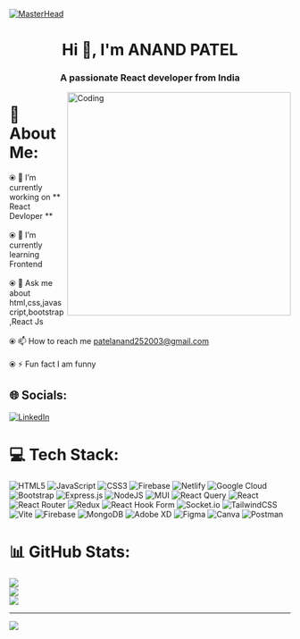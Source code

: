 [![MasterHead](https://res.cloudinary.com/practicaldev/image/fetch/s--ECX3QphS--/c_limit%2Cf_auto%2Cfl_progressive%2Cq_auto%2Cw_880/https://cdn-images-1.medium.com/max/2000/0%2AzKcKlO3LuHbEBD2e.jpg)](https://github.com/anand25an)
<h1 align="center">Hi 👋, I'm ANAND PATEL</h1>
<h3 align="center">A passionate React developer from India</h3>
<img align="right" alt="Coding" width="400" src="https://res.cloudinary.com/practicaldev/image/fetch/s--ECX3QphS--/c_limit%2Cf_auto%2Cfl_progressive%2Cq_auto%2Cw_880/https://cdn-images-1.medium.com/max/2000/0%2AzKcKlO3LuHbEBD2e.jpg" />

# 💫 About Me:
⦿ 🔭 I’m currently working on ** React Devloper **<br><br>⦿ 🌱 I’m currently learning Frontend<br><br>⦿ 💬 Ask me about html,css,javascript,bootstrap,React Js<br><br>⦿ 📫 How to reach me patelanand252003@gmail.com<br><br>⦿ ⚡ Fun fact I am funny


## 🌐 Socials:
[![LinkedIn](https://img.shields.io/badge/LinkedIn-%230077B5.svg?logo=linkedin&logoColor=white)](https://linkedin.com/in/www.linkedin.com/in/patel-anand-a39334280) 

# 💻 Tech Stack:
![HTML5](https://img.shields.io/badge/html5-%23E34F26.svg?style=plastic&logo=html5&logoColor=white) ![JavaScript](https://img.shields.io/badge/javascript-%23323330.svg?style=plastic&logo=javascript&logoColor=%23F7DF1E) ![CSS3](https://img.shields.io/badge/css3-%231572B6.svg?style=plastic&logo=css3&logoColor=white) ![Firebase](https://img.shields.io/badge/firebase-%23039BE5.svg?style=plastic&logo=firebase) ![Netlify](https://img.shields.io/badge/netlify-%23000000.svg?style=plastic&logo=netlify&logoColor=#00C7B7) ![Google Cloud](https://img.shields.io/badge/GoogleCloud-%234285F4.svg?style=plastic&logo=google-cloud&logoColor=white) ![Bootstrap](https://img.shields.io/badge/bootstrap-%238511FA.svg?style=plastic&logo=bootstrap&logoColor=white) ![Express.js](https://img.shields.io/badge/express.js-%23404d59.svg?style=plastic&logo=express&logoColor=%2361DAFB) ![NodeJS](https://img.shields.io/badge/node.js-6DA55F?style=plastic&logo=node.js&logoColor=white) ![MUI](https://img.shields.io/badge/MUI-%230081CB.svg?style=plastic&logo=mui&logoColor=white) ![React Query](https://img.shields.io/badge/-React%20Query-FF4154?style=plastic&logo=react%20query&logoColor=white) ![React](https://img.shields.io/badge/react-%2320232a.svg?style=plastic&logo=react&logoColor=%2361DAFB) ![React Router](https://img.shields.io/badge/React_Router-CA4245?style=plastic&logo=react-router&logoColor=white) ![Redux](https://img.shields.io/badge/redux-%23593d88.svg?style=plastic&logo=redux&logoColor=white) ![React Hook Form](https://img.shields.io/badge/React%20Hook%20Form-%23EC5990.svg?style=plastic&logo=reacthookform&logoColor=white) ![Socket.io](https://img.shields.io/badge/Socket.io-black?style=plastic&logo=socket.io&badgeColor=010101) ![TailwindCSS](https://img.shields.io/badge/tailwindcss-%2338B2AC.svg?style=plastic&logo=tailwind-css&logoColor=white) ![Vite](https://img.shields.io/badge/vite-%23646CFF.svg?style=plastic&logo=vite&logoColor=white) ![Firebase](https://img.shields.io/badge/firebase-a08021?style=plastic&logo=firebase&logoColor=ffcd34) ![MongoDB](https://img.shields.io/badge/MongoDB-%234ea94b.svg?style=plastic&logo=mongodb&logoColor=white) ![Adobe XD](https://img.shields.io/badge/Adobe%20XD-470137?style=plastic&logo=Adobe%20XD&logoColor=#FF61F6) ![Figma](https://img.shields.io/badge/figma-%23F24E1E.svg?style=plastic&logo=figma&logoColor=white) ![Canva](https://img.shields.io/badge/Canva-%2300C4CC.svg?style=plastic&logo=Canva&logoColor=white) ![Postman](https://img.shields.io/badge/Postman-FF6C37?style=plastic&logo=postman&logoColor=white)
# 📊 GitHub Stats:
![](https://github-readme-stats.vercel.app/api?username=anand25an&theme=react&hide_border=false&include_all_commits=false&count_private=false)<br/>
![](https://github-readme-streak-stats.herokuapp.com/?user=anand25an&theme=react&hide_border=false)<br/>
![](https://github-readme-stats.vercel.app/api/top-langs/?username=anand25an&theme=react&hide_border=false&include_all_commits=false&count_private=false&layout=compact)

---
[![](https://visitcount.itsvg.in/api?id=anand25an&icon=1&color=0)](https://visitcount.itsvg.in)

<!-- Proudly created with GPRM ( https://gprm.itsvg.in ) -->
